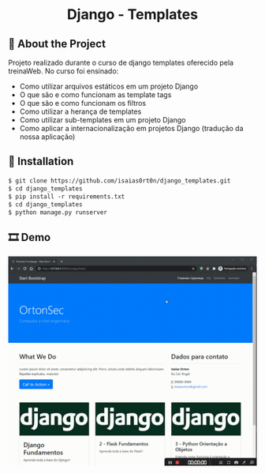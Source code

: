 <h1 align="center">Django - Templates</h1>

## :book: About the Project
Projeto realizado durante o curso de django templates oferecido pela treinaWeb. No curso foi ensinado:
- Como utilizar arquivos estáticos em um projeto Django
- O que são e como funcionam as template tags
- O que são e como funcionam os filtros
- Como utilizar a herança de templates
- Como utilizar sub-templates em um projeto Django
- Como aplicar a internacionalização em projetos Django (tradução da nossa aplicação)

## :rocket: Installation
```
$ git clone https://github.com/isaias0rt0n/django_templates.git
$ cd django_templates
$ pip install -r requirements.txt
$ cd django_templates
$ python manage.py runserver
```

## :film_strip: Demo
![](https://github.com/isaias0rt0n/django_templates/blob/main/templates_django.gif)
